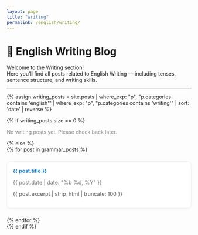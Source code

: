 ```yaml
---
layout: page
title: "writing"
permalink: /english/writing/
---
```


# 📘 English Writing Blog

Welcome to the Writing section!  
Here you'll find all posts related to English Writing — including tenses, sentence structure, and writing skills.

---

{% assign writing_posts = site.posts 
  | where_exp: "p", "p.categories contains 'english'" 
  | where_exp: "p", "p.categories contains 'writing'" 
  | sort: 'date' | reverse %}

{% if writing_posts.size == 0 %}
<p style="color:#888;">No writing posts yet. Please check back later.</p>
{% else %}
<div style="display:grid; grid-template-columns:repeat(auto-fit, minmax(280px,1fr)); gap:1.5rem;">
  {% for post in grammar_posts %}
  <div style="border:1px solid #eee; border-radius:10px; padding:1rem; background:#fff; box-shadow:0 2px 6px rgba(0,0,0,0.05);">
    <a href="{{ post.url | relative_url }}" style="text-decoration:none; font-weight:600; color:#0078D7;">
      {{ post.title }}
    </a>
    <p style="font-size:0.9rem; color:#777;">{{ post.date | date: "%b %d, %Y" }}</p>
    <p style="font-size:0.9rem; color:#555;">{{ post.excerpt | strip_html | truncate: 100 }}</p>
  </div>
  {% endfor %}
</div>
{% endif %}
